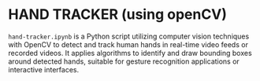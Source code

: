 # HAND TRACKER (using openCV)
`hand-tracker.ipynb`  is a Python script utilizing computer vision techniques with OpenCV to detect and track human hands in real-time video feeds or recorded videos. It applies algorithms to identify and draw bounding boxes around detected hands, suitable for gesture recognition applications or interactive interfaces.
